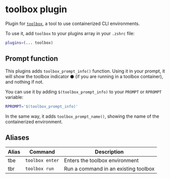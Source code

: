 # toolbox plugin

Plugin for [`toolbox`](https://containertoolbx.org), a tool to use containerized
CLI environments.

To use it, add `toolbox` to your plugins array in your `.zshrc` file:

```zsh
plugins=(... toolbox)
```

## Prompt function

This plugins adds `toolbox_prompt_info()` function. Using it in your prompt, it
will show the toolbox indicator ⬢ (if you are running in a toolbox container),
and nothing if not.

You can use it by adding `$(toolbox_prompt_info)` to your `PROMPT` or `RPROMPT`
variable:

```zsh
RPROMPT='$(toolbox_prompt_info)'
```

In the same way, it adds `toolbox_prompt_name()`, showing the name of the
containerized environment.

## Aliases

| Alias | Command         | Description                          |
| ----- | --------------- | ------------------------------------ |
| tbe   | `toolbox enter` | Enters the toolbox environment       |
| tbr   | `toolbox run`   | Run a command in an existing toolbox |

